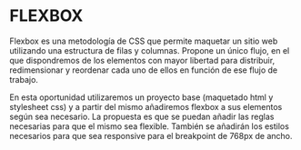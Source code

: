 # FLEXBOX

Flexbox es una metodología de CSS que permite maquetar un sitio web utilizando una estructura de filas y columnas.
Propone un único flujo, en el que dispondremos de los elementos con mayor libertad para distribuir, redimensionar y reordenar cada uno de ellos en función de ese flujo de trabajo.

En esta oportunidad utilizaremos un proyecto base (maquetado html y stylesheet css) y a partir del mismo añadiremos flexbox a sus elementos según sea necesario.
La propuesta es que se puedan añadir las reglas necesarias para que el mismo sea flexible. También se añadirán los estilos necesarios para que sea responsive para el breakpoint de 768px de ancho.



